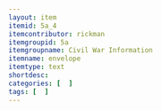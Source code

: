 ```yaml
---
layout: item
itemid: 5a_4
itemcontributor: rickman
itemgroupid: 5a
itemgroupname: Civil War Information
itemname: envelope
itemtype: text
shortdesc: 
categories: [  ]
tags: [  ]
---
```







